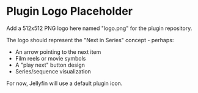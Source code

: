 # Plugin Logo Placeholder

Add a 512x512 PNG logo here named "logo.png" for the plugin repository.

The logo should represent the "Next in Series" concept - perhaps:
- An arrow pointing to the next item
- Film reels or movie symbols
- A "play next" button design
- Series/sequence visualization

For now, Jellyfin will use a default plugin icon.
